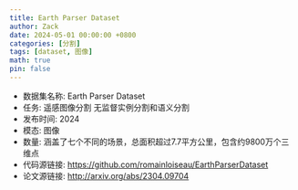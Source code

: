 ```yaml
---
title: Earth Parser Dataset
author: Zack
date: 2024-05-01 00:00:00 +0800
categories: [分割]
tags: [dataset, 图像]
math: true
pin: false
---
```

- 数据集名称: Earth Parser Dataset
- 任务: 遥感图像分割 无监督实例分割和语义分割
- 发布时间: 2024
- 模态: 图像
- 数量: 涵盖了七个不同的场景，总面积超过7.7平方公里，包含约9800万个三维点
- 代码源链接: https://github.com/romainloiseau/EarthParserDataset
- 论文源链接: http://arxiv.org/abs/2304.09704
